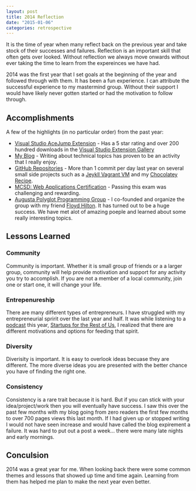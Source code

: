 ```yaml
---
layout: post
title: 2014 Reflection
date: "2015-01-06"
categories: retrospective
---
```


It is the time of year when many reflect back on the previous year and take stock of their successes and failures.  Reflection is an important skill that often gets over looked.  Without reflection we always move onwards without ever taking the time to learn from the expereinces we have had.

2014 was the first year that I set goals at the beginning of the year and followed through with them. It has been a fun experience.  I can attribute the successful experience to my mastermind group.  Without their support I would have likely never gotten started or had the motivation to follow through.

## Accomplishments
A few of the highlights (in no particular order) from the past year:

- [Visual Studio AceJump Extension][124c2f8c] - Has a 5 star rating and over 200 hundred downloads in the [Visual Studio Extension Gallery](https://visualstudiogallery.msdn.microsoft.com/2d045428-ec7e-4a77-802c-5365f9ddafa2)
- [My Blog](http://www.aspenrootsdevelopment.com/) - Writing about technical topics has proven to be an activity that I really enjoy.
- [GitHub Repositories](https://github.com/jsturtevant) - More than 1 commit per day last year on several small side projects such as a [Jeykll Vagrant VM](https://github.com/jsturtevant/jekyll-vagrant) and my [Chocolatey Recipe](https://github.com/jsturtevant/chocolatey-recipe).
- [MCSD: Web Applications Certification](https://www.microsoft.com/learning/en-us/mcsd-web-apps-certification.aspx) - Passing this exam was challenging and rewarding.
- [Augusta Polyglot Programming Group](http://augusta-polyglot.github.io/) - I co-founded and organize the
group with my friend [Floyd Hilton](http://floydhilton.com/).  It has turned out to be a huge success.  We have met alot of amazing poeple and learned about some really interesting topics.

## Lessons Learned
### Community
Community is important.  Whether it is small group of friends or a a larger group, community will help provide motivation and support for any activity you try to accomplish.  If you are not a member of a local community, join one or start one, it will change your life.
### Entrepenureship
There are many different types of entrepreneurs.  I have struggled with my entrepreneurial spririt over the last year and half. It was while listening to a [podcast][6e346d9d] this year, [Startups for the Rest of Us](http://www.startupsfortherestofus.com/episodes/episode-214-our-goals-for-2015), I realized that there are different motivations and options for feeding that spirit.
### Diversity
Diverisity is important.  It is easy to overlook ideas becuase they are different. The more diverse ideas you are presented with the better chance you have of finding the right one.
### Consistency
Consistency is a rare trait because it is hard.  But if you can stick with your idea/project/work then you will eventually have success.  I saw this over the past few months with my blog going from zero readers the first few months to over 700 pages views this last month.  If I had given up or stopped writing I would not have seen increase and would have called the blog expirement a failure. It was hard to put out a post a week...  there were many late nights and early mornings.  

## Conculsion
2014 was a great year for me.  When looking back there were some common themes and lessons that showed up time and time again.  Learning from them has helped me plan to make the next year even better.  


  [124c2f8c]: http://www.aspenrootsdevelopment.com/posts/Visual-Studio-Extensions-Ace-Jump "Visual Studio Extensions AceJump"

  [6e346d9d]: http://www.aspenrootsdevelopment.com/posts/Tech-Podcasts "Tech Podcasts"
